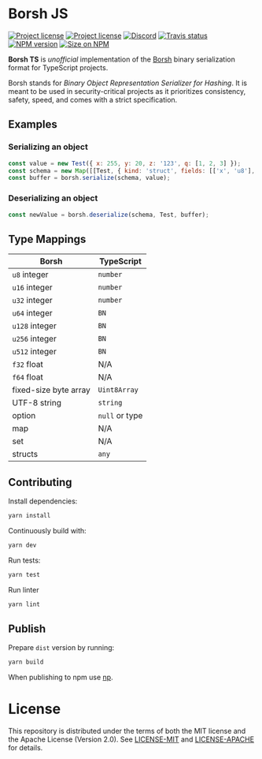# Borsh JS

[![Project license](https://img.shields.io/badge/license-Apache2.0-blue.svg)](https://opensource.org/licenses/Apache-2.0)
[![Project license](https://img.shields.io/badge/license-MIT-blue.svg)](https://opensource.org/licenses/MIT)
[![Discord](https://img.shields.io/discord/490367152054992913?label=discord)](https://discord.gg/Vyp7ETM)
[![Travis status](https://travis-ci.com/near/borsh.svg?branch=master)](https://travis-ci.com/near/borsh-js)
[![NPM version](https://img.shields.io/npm/v/borsh.svg?style=flat-square)](https://npmjs.com/borsh)
[![Size on NPM](https://img.shields.io/bundlephobia/minzip/borsh.svg?style=flat-square)](https://npmjs.com/borsh)

**Borsh TS** is *unofficial* implementation of the [Borsh] binary serialization format for TypeScript projects.

Borsh stands for _Binary Object Representation Serializer for Hashing_. It is meant to be used in security-critical projects as it prioritizes consistency,
safety, speed, and comes with a strict specification.

## Examples
### Serializing an object
```javascript
const value = new Test({ x: 255, y: 20, z: '123', q: [1, 2, 3] });
const schema = new Map([[Test, { kind: 'struct', fields: [['x', 'u8'], ['y', 'u64'], ['z', 'string'], ['q', [3]]] }]]);
const buffer = borsh.serialize(schema, value);
```

### Deserializing an object
```javascript
const newValue = borsh.deserialize(schema, Test, buffer);
```

## Type Mappings

| Borsh                 | TypeScript     |
|-----------------------|----------------|
| `u8` integer          | `number`       |
| `u16` integer         | `number`       |
| `u32` integer         | `number`       |
| `u64` integer         | `BN`           |
| `u128` integer        | `BN`           |
| `u256` integer        | `BN`           |
| `u512` integer        | `BN`           |
| `f32` float           | N/A            |
| `f64` float           | N/A            |
| fixed-size byte array | `Uint8Array`   |
| UTF-8 string          | `string`       |
| option                | `null` or type |
| map                   | N/A            |
| set                   | N/A            |
| structs               | `any`          |

## Contributing

Install dependencies:
```bash
yarn install
```

Continuously build with:
```bash
yarn dev
```

Run tests:
```bash
yarn test
```

Run linter
```bash
yarn lint
```
## Publish

Prepare `dist` version by running:
```bash
yarn build
```

When publishing to npm use [np](https://github.com/sindresorhus/np).

# License
This repository is distributed under the terms of both the MIT license and the Apache License (Version 2.0).
See [LICENSE-MIT](LICENSE-MIT.txt) and [LICENSE-APACHE](LICENSE-APACHE) for details.

[Borsh]:          https://borsh.io

